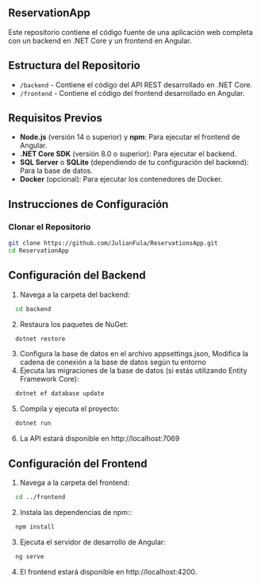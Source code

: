 ## ReservationApp

Este repositorio contiene el código fuente de una aplicación web completa con un backend en .NET Core y un frontend en Angular.

## Estructura del Repositorio

- `/backend` - Contiene el código del API REST desarrollado en .NET Core.
- `/frontend` - Contiene el código del frontend desarrollado en Angular.

## Requisitos Previos

- **Node.js** (versión 14 o superior) y **npm**: Para ejecutar el frontend de Angular.
- **.NET Core SDK** (versión 8.0 o superior): Para ejecutar el backend.
- **SQL Server** o **SQLite** (dependiendo de tu configuración del backend): Para la base de datos.
- **Docker** (opcional): Para ejecutar los contenedores de Docker.

## Instrucciones de Configuración

### Clonar el Repositorio

```bash
git clone https://github.com/JulianFula/ReservationsApp.git
cd ReservationApp
```

## Configuración del Backend

1. Navega a la carpeta del backend:
```bash
  cd backend
```
2. Restaura los paquetes de NuGet:
```bash
  dotnet restore
```
3. Configura la base de datos en el archivo appsettings.json, Modifica la cadena de conexión a la base de datos según tu entorno
4. Ejecuta las migraciones de la base de datos (si estás utilizando Entity Framework Core):
```bash
  dotnet ef database update
```
5. Compila y ejecuta el proyecto:
```bash
  dotnet run
```
6. La API estará disponible en http://localhost:7069

## Configuración del Frontend

1. Navega a la carpeta del frontend:
```bash
  cd ../frontend
```
2. Instala las dependencias de npm::
```bash
  npm install
```
3. Ejecuta el servidor de desarrollo de Angular:
```bash
  ng serve
```
4. El frontend estará disponible en http://localhost:4200.
